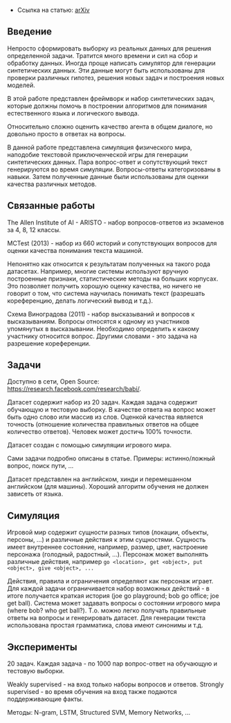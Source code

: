 - Ссылка на статью: [arXiv](https://arxiv.org/abs/1502.05698)

## Введение

Непросто сформировать выборку из реальных данных для решения определенной задачи.
Тратится много времени и сил на сбор и обработку данных.
Иногда проще написать симулятор для генерации синтетических данных.
Эти данные могут быть использованы для проверки различных гипотез, решения
новых задач и построения новых моделей.

В этой работе представлен фреймворк и набор синтетических задач, которые должны
помочь в построении алгоритмов для понимания естественного языка и логического вывода.

Относительно сложно оценить качество агента в общем диалоге, но довольно
просто в ответах на вопросы.

В данной работе представлена симуляция физического мира, наподобие текстовой
приключенческой игры для генерации синтетических данных. Пара вопрос-ответ
и сопутствующий текст генерируются во время симуляции. Вопросы-ответы
категоризованы в навыки. Затем полученные данные были использованы для
оценки качества различных методов.

## Связанные работы

The Allen Institute of AI - ARISTO - набор вопросов-ответов из экзаменов
за 4, 8, 12 классы.

MCTest (2013) - набор из 660 историй и сопутствующих вопросов для оценки качества
понимания текста машиной.

Непонятно как относится к результатам полученных на такого рода датасетах. Например,
многие системы используют вручную построенные признаки, статистические методы
на больших корпусах. Это позволяет получить хорошую оценку качества, но ничего
не говорит о том, что система научилась понимать текст (разрешать кореференцию,
делать логический вывод и т.д.).

Схема Виноградова (2011) - набор высказываний и вопросов к высказываниям.
Вопросы относятся к одному из участников упомянутых в высказывании. Необходимо
определить к какому участнику относится вопрос. Другими словами - это задача
на разрешение кореференции.

## Задачи

Доступно в сети, Open Source: https://research.facebook.com/research/babi/.

Датасет содержит набор из 20 задач. Каждая задача содержит обучающую и тестовую
выборку. В качестве ответа на вопрос может быть одно слово или массив из слов.
Оценкой качества является точность (отношение количества правильных ответов на
общее количество ответов).
Человек может достичь 100% точности.

Датасет создан с помощью симуляции игрового мира.

Сами задачи подробно описаны в статье.
Примеры: истинно/ложный вопрос, поиск пути, ...

Датасет представлен на английском, хинди и перемешанном английском (для машины).
Хороший алгоритм обучения не должен зависеть от языка.

## Симуляция

Игровой мир содержит сущности разных типов (локации, объекты, персоны, ...)
и различные действия к этим сущностями. Сущность имеет внутреннее состояние,
например, размер, цвет, настроение персонажа (голодный, радостный, ...).
Персонаж может выполнять различные действия, например `go <location>, get <object>,
put <object>, give <object>, ...`

Действия, правила и ограничения определяют как персонаж играет. Для каждой
задачи ограничивается набор возможных действий - в итоге получается краткая
история (joe go playground; bob go office; joe get ball). Система может
задавать вопросы о состоянии игрового мира (where bob? who get ball?).
Т.о. можно легко получать правильные ответы на вопросы и генерировать датасет.
Для генерации текста использована простая грамматика, слова имеют синонимы и т.д.

## Эксперименты

20 задач. Каждая задача - по 1000 пар вопрос-ответ на обучающую и тестовую выборки.

Weakly supervised - на вход только наборы вопросов и ответов.
Strongly supervised - во время обучения на вход также подаются поддерживающие факты.

Методы: N-gram, LSTM, Structured SVM, Memory Networks, ...

